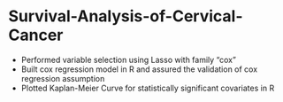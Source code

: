 # Survival-Analysis-of-Cervical-Cancer
* Performed variable selection using Lasso with family “cox”
* Built cox regression model in R and assured the validation of cox regression assumption
* Plotted Kaplan-Meier Curve for statistically significant covariates in R
